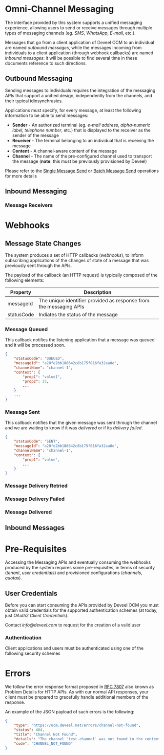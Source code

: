 # Omni-Channel Messaging
The interface provided by this system supports a unified messaging experience, allowing users to send or receive messages through multiple types of messaging channels (eg. _SMS_, _WhatsApp_, _E-mail_, etc.).

Messages that go from a client application of Deveel OCM to an individual are named _outbound messages_, while the messages incoming from individuals to a client application (through webhook callbacks) are named _inbound messages_: it will be possible to find several time in these documents reference to such directions.  

## Outbound Messaging
Sending messages to individuals requires the integration of the messaging APIs that support a unified design, independently from the channels, and their typical idiosynchrasies.

Applications must specify, for every message, at least the following information to be able to send messages:
* **Sender** - An authorized terminal (eg. _e-mail address_, _alpha-numeric label_, _telephone number_, etc.) that is displayed to the receiver as the sender of the message 
* **Receiver** - The terminal belonging to an individual that is receiving the message
* **Content** - A channel-aware content of the message
* **Channel** - The name of the pre-configured channel used to transport the message (**note**: this must be previously provisioned by Deveel)

Please refer to the [Single Message Send](#operation/message_send) or [Batch Message Send](#operation/message_batchSend) operations for more details

## Inbound Messaging

### Message Receivers

# Webhooks

## Message State Changes

The system produces a set of HTTP callbacks (_webhooks_), to inform subscribing applications of the changes of state of a message that was previously sent through the APIs.

The payload of the callback (an HTTP request) is typically composed of the following elements:

| Property   | Description |
|------------|-------------|
| messageId  | The unique identifier provided as response from the messaging APIs
| statusCode | Indiates the status of the message

### Message Queued
This callback notifies the listening application that a message was queued and it will be processed soon.

```json
{
    "statusCode": "QUEUED",
    "messageId": "a28fe2bb188642c8b175f816fa32aa0e",
    "channelName": "channel-1",
    "context": {
        "prop1": "value1",
        "prop2": 33,
        ...
    }
    ...
}
```

### Message Sent

This callback notifies that the given message was sent through the channel and we are waiting to know if it was _delivered_ or if its _delivery failed_.

```json
{
    "statusCode": "SENT",
    "messageId": "a28fe2bb188642c8b175f816fa32aa0e",
    "channelName": "channel-1",
    "context": {
        "prop1": "value",
        ...
    }
}
```

### Message Delivery Retried

### Message Delivery Failed

### Message Delivered

## Inbound Messages

# Pre-Requisites

Accessing the Messaging APIs and eventually consuming the webhooks produced by the system requires some pre-requisites, in terms of security (_tenant_, _user credentials_) and provisioned configurations (_channels_, _quotas_).

## User Credentials

Before you can start consuming the APIs provided by Deveel OCM you must obtain valid credentials for the supported authentication schemes (at today, just _OAuth2 Client Credentials_).

Contact _info@deveel.com_ to request for the creation of a valid user

### Authentication
Client applications and users must be authenticated using one of the following security schemes

<SecurityDefinitions />

# Errors

We follow the error response format proposed in [RFC 7807](https://tools.ietf.org/html/rfc7807)
also known as Problem Details for HTTP APIs.  As with our normal API responses,
your client must be prepared to gracefully handle additional members of the response.

An example of the JSON payload of such errors is the following:

```json
{
    "type": "https://ocm.deveel.net/errors/channel-not-found",
    "status": 404,
    "title": "Channel Not Found",
    "details": "The channel 'test-channel' was not found in the context of the tenant '302a06b789b747eeb313a82ed5e6a218'",
    "code": "CHANNEL_NOT_FOUND"
}
```